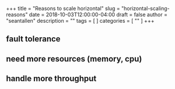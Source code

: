+++
title = "Reasons to scale horizontal"
slug = "horizontal-scaling-reasons"
date = 2018-10-03T12:00:00-04:00
draft = false
author = "seantallen"
description = ""
tags = [
]
categories = [
    ""
]
+++

## fault tolerance
## need more resources (memory, cpu)
## handle more throughput
